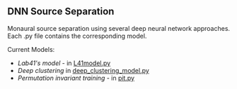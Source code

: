 ## DNN Source Separation

Monaural source separation using several deep neural network approaches.  Each
.py file contains the corresponding model.

Current Models:
- _Lab41's model_ - in [L41model.py](L41model.py)  
- _Deep clustering_ in [deep_clustering_model.py](deep_clustering_model.py)
- _Permutation invariant training_ - in [pit.py](pit.py)
